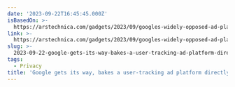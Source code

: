 ```yaml
---
date: '2023-09-22T16:45:45.000Z'
isBasedOn: >-
  https://arstechnica.com/gadgets/2023/09/googles-widely-opposed-ad-platform-the-privacy-sandbox-launches-in-chrome/
link: >-
  https://arstechnica.com/gadgets/2023/09/googles-widely-opposed-ad-platform-the-privacy-sandbox-launches-in-chrome/
slug: >-
  2023-09-22-google-gets-its-way-bakes-a-user-tracking-ad-platform-directly-into-chrome
tags:
  - Privacy
title: 'Google gets its way, bakes a user-tracking ad platform directly into Chrome'
---
```


